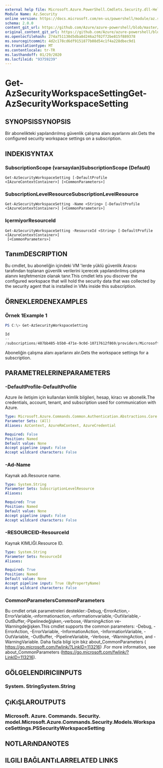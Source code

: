 ```yaml
---
external help file: Microsoft.Azure.PowerShell.Cmdlets.Security.dll-Help.xml
Module Name: Az.Security
online version: https://docs.microsoft.com/en-us/powershell/module/az.security/Get-AzSecurityWorkspaceSetting
schema: 2.0.0
content_git_url: https://github.com/Azure/azure-powershell/blob/master/src/Security/Security/help/Get-AzSecurityWorkspaceSetting.md
original_content_git_url: https://github.com/Azure/azure-powershell/blob/master/src/Security/Security/help/Get-AzSecurityWorkspaceSetting.md
ms.openlocfilehash: 274a751130d5dba8d246a2f02f72be815f889378
ms.sourcegitcommit: 4d2c178cd6df9151877b08d54c1f4a228dbec9d1
ms.translationtype: MT
ms.contentlocale: tr-TR
ms.lasthandoff: 01/29/2020
ms.locfileid: "93759239"
---
```

# <span data-ttu-id="47cb3-101">Get-AzSecurityWorkspaceSetting</span><span class="sxs-lookup"><span data-stu-id="47cb3-101">Get-AzSecurityWorkspaceSetting</span></span>

## <span data-ttu-id="47cb3-102">SYNOPSIS</span><span class="sxs-lookup"><span data-stu-id="47cb3-102">SYNOPSIS</span></span>
<span data-ttu-id="47cb3-103">Bir abonelikteki yapılandırılmış güvenlik çalışma alanı ayarlarını alır.</span><span class="sxs-lookup"><span data-stu-id="47cb3-103">Gets the configured security workspace settings on a subscription.</span></span>

## <span data-ttu-id="47cb3-104">INDEKI</span><span class="sxs-lookup"><span data-stu-id="47cb3-104">SYNTAX</span></span>

### <span data-ttu-id="47cb3-105">SubscriptionScope (varsayılan)</span><span class="sxs-lookup"><span data-stu-id="47cb3-105">SubscriptionScope (Default)</span></span>
```
Get-AzSecurityWorkspaceSetting [-DefaultProfile <IAzureContextContainer>] [<CommonParameters>]
```

### <span data-ttu-id="47cb3-106">SubscriptionLevelResource</span><span class="sxs-lookup"><span data-stu-id="47cb3-106">SubscriptionLevelResource</span></span>
```
Get-AzSecurityWorkspaceSetting -Name <String> [-DefaultProfile <IAzureContextContainer>] [<CommonParameters>]
```

### <span data-ttu-id="47cb3-107">Içermiyor</span><span class="sxs-lookup"><span data-stu-id="47cb3-107">ResourceId</span></span>
```
Get-AzSecurityWorkspaceSetting -ResourceId <String> [-DefaultProfile <IAzureContextContainer>]
 [<CommonParameters>]
```

## <span data-ttu-id="47cb3-108">Tanım</span><span class="sxs-lookup"><span data-stu-id="47cb3-108">DESCRIPTION</span></span>
<span data-ttu-id="47cb3-109">Bu cmdlet, bu aboneliğin içindeki VM 'lerde yüklü güvenlik Aracısı tarafından toplanan güvenlik verilerini içerecek yapılandırılmış çalışma alanını keşfetmenize olanak tanır.</span><span class="sxs-lookup"><span data-stu-id="47cb3-109">This cmdlet lets you discover the configured workspace that will hold the security data that was collected by the security agent that is installed in VMs inside this subscription.</span></span>

## <span data-ttu-id="47cb3-110">ÖRNEKLERDEN</span><span class="sxs-lookup"><span data-stu-id="47cb3-110">EXAMPLES</span></span>

### <span data-ttu-id="47cb3-111">Örnek 1</span><span class="sxs-lookup"><span data-stu-id="47cb3-111">Example 1</span></span>
```powershell
PS C:\> Get-AzSecurityWorkspaceSetting

Id                                                                                                         Name    WorkspaceId                                                                                                                               
--                                                                                                         ----    -----------                                                                                                                               
/subscriptions/487bb485-b5b0-471e-9c0d-10717612f869/providers/Microsoft.Security/workspaceSettings/default default /subscriptions/487bb485-b5b0-471e-9c0d-10717612f869/resourcegroups/mainws/providers/microsoft.operationalinsights/workspaces/securityus...
```

<span data-ttu-id="47cb3-112">Aboneliğin çalışma alanı ayarlarını alır.</span><span class="sxs-lookup"><span data-stu-id="47cb3-112">Gets the workspace settings for a subscription.</span></span>

## <span data-ttu-id="47cb3-113">PARAMETRELERINE</span><span class="sxs-lookup"><span data-stu-id="47cb3-113">PARAMETERS</span></span>

### <span data-ttu-id="47cb3-114">-DefaultProfile</span><span class="sxs-lookup"><span data-stu-id="47cb3-114">-DefaultProfile</span></span>
<span data-ttu-id="47cb3-115">Azure ile iletişim için kullanılan kimlik bilgileri, hesap, kiracı ve abonelik.</span><span class="sxs-lookup"><span data-stu-id="47cb3-115">The credentials, account, tenant, and subscription used for communication with Azure.</span></span>

```yaml
Type: Microsoft.Azure.Commands.Common.Authentication.Abstractions.Core.IAzureContextContainer
Parameter Sets: (All)
Aliases: AzContext, AzureRmContext, AzureCredential

Required: False
Position: Named
Default value: None
Accept pipeline input: False
Accept wildcard characters: False
```

### <span data-ttu-id="47cb3-116">-Ad</span><span class="sxs-lookup"><span data-stu-id="47cb3-116">-Name</span></span>
<span data-ttu-id="47cb3-117">Kaynak adı.</span><span class="sxs-lookup"><span data-stu-id="47cb3-117">Resource name.</span></span>

```yaml
Type: System.String
Parameter Sets: SubscriptionLevelResource
Aliases:

Required: True
Position: Named
Default value: None
Accept pipeline input: False
Accept wildcard characters: False
```

### <span data-ttu-id="47cb3-118">-RESOURCEID</span><span class="sxs-lookup"><span data-stu-id="47cb3-118">-ResourceId</span></span>
<span data-ttu-id="47cb3-119">Kaynak KIMLIĞI.</span><span class="sxs-lookup"><span data-stu-id="47cb3-119">Resource ID.</span></span>

```yaml
Type: System.String
Parameter Sets: ResourceId
Aliases:

Required: True
Position: Named
Default value: None
Accept pipeline input: True (ByPropertyName)
Accept wildcard characters: False
```

### <span data-ttu-id="47cb3-120">CommonParameters</span><span class="sxs-lookup"><span data-stu-id="47cb3-120">CommonParameters</span></span>
<span data-ttu-id="47cb3-121">Bu cmdlet ortak parametreleri destekler:-Debug,-ErrorAction,-ErrorVariable,-ınformationaction,-ınformationvariable,-OutVariable,-OutBuffer,-Pipelinedeğişken,-verbose,-WarningAction ve-Warningdeğişken.</span><span class="sxs-lookup"><span data-stu-id="47cb3-121">This cmdlet supports the common parameters: -Debug, -ErrorAction, -ErrorVariable, -InformationAction, -InformationVariable, -OutVariable, -OutBuffer, -PipelineVariable, -Verbose, -WarningAction, and -WarningVariable.</span></span> <span data-ttu-id="47cb3-122">Daha fazla bilgi için bkz about_CommonParameters ( https://go.microsoft.com/fwlink/?LinkID=113216) .</span><span class="sxs-lookup"><span data-stu-id="47cb3-122">For more information, see about_CommonParameters (https://go.microsoft.com/fwlink/?LinkID=113216).</span></span>

## <span data-ttu-id="47cb3-123">GÖLGELENDIRICI</span><span class="sxs-lookup"><span data-stu-id="47cb3-123">INPUTS</span></span>

### <span data-ttu-id="47cb3-124">System. String</span><span class="sxs-lookup"><span data-stu-id="47cb3-124">System.String</span></span>

## <span data-ttu-id="47cb3-125">ÇıKıŞLAR</span><span class="sxs-lookup"><span data-stu-id="47cb3-125">OUTPUTS</span></span>

### <span data-ttu-id="47cb3-126">Microsoft. Azure. Commands. Security. model.</span><span class="sxs-lookup"><span data-stu-id="47cb3-126">Microsoft.Azure.Commands.Security.Models.WorkspaceSettings.PSSecurityWorkspaceSetting</span></span>

## <span data-ttu-id="47cb3-127">NOTLARıNDA</span><span class="sxs-lookup"><span data-stu-id="47cb3-127">NOTES</span></span>

## <span data-ttu-id="47cb3-128">ILGILI BAĞLANTıLAR</span><span class="sxs-lookup"><span data-stu-id="47cb3-128">RELATED LINKS</span></span>
